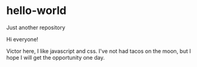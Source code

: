 # hello-world
Just another repository

Hi everyone!

Victor here, I like javascript and css.
I've not had tacos on the moon, but I hope I will get the opportunity one day.
